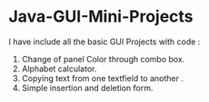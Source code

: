 # Java-GUI-Mini-Projects
I have include all the basic GUI Projects with code :
 1. Change of panel Color through combo box.
 2. Alphabet calculator.
 3. Copying text from one textfield to another .
 4. Simple insertion and deletion form.
